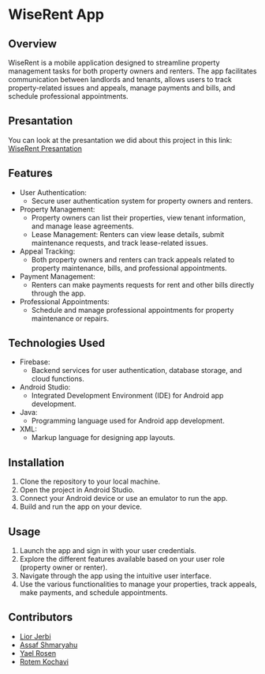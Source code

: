 # WiseRent App

## Overview

WiseRent is a mobile application designed to streamline property management tasks for both property owners and renters. The app facilitates communication between landlords and tenants, allows users to track property-related issues and appeals, manage payments and bills, and schedule professional appointments.

## Presantation

You can look at the presantation we did about this project in this link: [WiseRent Presantation](https://www.canva.com/design/DAF-F0eOF1o/XZpBPTYERNQQkI9ChSo8ig/view?utm_content=DAF-F0eOF1o&utm_campaign=designshare&utm_medium=link&utm_source=editor)


## Features

- User Authentication:
  - Secure user authentication system for property owners and renters.
- Property Management:
  - Property owners can list their properties, view tenant information, and manage lease agreements.
  - Lease Management: Renters can view lease details, submit maintenance requests, and track lease-related issues.
- Appeal Tracking:
  - Both property owners and renters can track appeals related to property maintenance, bills, and professional appointments.
- Payment Management:
  - Renters can make payments requests for rent and other bills directly through the app.
- Professional Appointments:
  - Schedule and manage professional appointments for property maintenance or repairs.

## Technologies Used

- Firebase:
  - Backend services for user authentication, database storage, and cloud functions.
- Android Studio:
  - Integrated Development Environment (IDE) for Android app development.
- Java:
  - Programming language used for Android app development.
- XML:
  - Markup language for designing app layouts.

## Installation

1. Clone the repository to your local machine.
2. Open the project in Android Studio.
3. Connect your Android device or use an emulator to run the app.
4. Build and run the app on your device.

## Usage

1. Launch the app and sign in with your user credentials.
2. Explore the different features available based on your user role (property owner or renter).
3. Navigate through the app using the intuitive user interface.
4. Use the various functionalities to manage your properties, track appeals, make payments, and schedule appointments.

## Contributors

- [Lior Jerbi](https://github.com/LiorJerbi)
- [Assaf Shmaryahu](https://github.com/Asaf34554)
- [Yael Rosen](https://github.com/yaelrosen77)
- [Rotem Kochavi](https://github.com/RotemKochavi)
